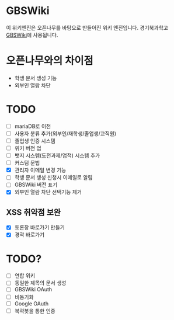 # GBSWiki
이 위키엔진은 오픈나무를 바탕으로 만들어진 위키 엔진입니다. 경기북과학고 [GBSWiki](https://gbs.wiki)에 사용됩니다.

# 오픈나무와의 차이점
* 학생 문서 생성 기능
* 외부인 열람 차단


# TODO
- [ ] mariaDB로 이전
- [ ] 사용자 분류 추가(외부인/재학생/졸업생/교직원)
- [ ] 졸업생 인증 시스템
- [ ] 위키 버전 업
- [ ] 뱃지 시스템(도전과제/업적) 시스템 추가
- [ ] 커스텀 문법
- [x] 관리자 이메일 변경 기능
- [ ] 학생 문서 생성 신청시 이메일로 알림
- [ ] GBSWiki 버전 표기
- [x] 외부인 열람 차단 선택기능 제거 
## XSS 취약점 보완
- [x] 토론창 바로가기 만들기
- [x] 경곽 바로가기

# TODO?
- [ ] 연합 위키
- [ ] 동일한 제목의 문서 생성
- [ ] GBSWiki OAuth
- [ ] 비동기화
- [ ] Google OAuth
- [ ] 북곽봇을 통한 인증
